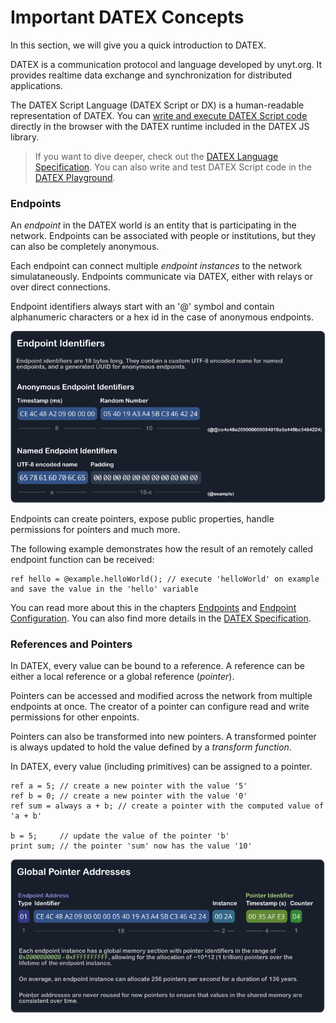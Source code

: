 # Important DATEX Concepts

In this section, we will give you a quick introduction to DATEX.

DATEX is a communication protocol and language developed by unyt.org.
It provides realtime data exchange and synchronization for distributed applications.

The DATEX Script Language (DATEX Script or DX) is a human-readable representation of DATEX.
You can [write and execute DATEX Script code](./5%20The%20DATEX%20API.md#the-datex-template-function) directly in the browser with the DATEX runtime included in the DATEX JS library.


> If you want to dive deeper, check out the [DATEX Language Specification](https://github.com/unyt-org/datex-specification).
> You can also write and test DATEX Script code in the [DATEX Playground](https://playground.unyt.org/).

### Endpoints

An *endpoint* in the DATEX world is an entity that is participating in the network. 
Endpoints can be associated with people or institutions, but they can also be completely anonymous.

Each endpoint can connect multiple *endpoint instances* to the network simulataneously.
Endpoints communicate via DATEX, either with relays or over direct connections.

Endpoint identifiers always start with an '@' symbol and contain alphanumeric characters or a hex id in
the case of anonymous endpoints.

<img width="700em" alt="Endpoint" src="./assets/endpoint_identifiers.svg"/>

Endpoints can create pointers, expose public properties, handle permissions for pointers and much more.

The following example demonstrates how the result of an remotely called endpoint function can be received:

```datex
ref hello = @example.helloWorld(); // execute 'helloWorld' on example and save the value in the 'hello' variable
```

You can read more about this in the chapters [Endpoints](./06%20Endpoints.md) and [Endpoint Configuration](./07%20Endpoint%20Configuration.md).
You can also find more details in the [DATEX Specification](https://github.com/unyt-org/datex-specification).



### References and Pointers

In DATEX, every value can be bound to a reference.
A reference can be either a local reference or a global reference (*pointer*).

Pointers can be accessed and modified across the network from multiple endpoints at once.
The creator of a pointer can configure read and write permissions for other enpoints.

Pointers can also be transformed into new pointers. A transformed pointer is always updated to
hold the value defined by a *transform function*.

In DATEX, every value (including primitives) can be assigned to a pointer.

```datex
ref a = 5; // create a new pointer with the value '5'
ref b = 0; // create a new pointer with the value '0'
ref sum = always a + b; // create a pointer with the computed value of 'a + b'

b = 5; 	   // update the value of the pointer 'b'
print sum; // the pointer 'sum' now has the value '10'
```

<img width="700em" alt="Endpoint" src="./assets/datex_pointers.svg"/>
